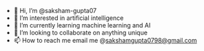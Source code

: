 - 👋 Hi, I’m @saksham-gupta07
- 👀 I’m interested in artificial intelligence
- 🌱 I’m currently learning machine learning and AI
- 💞️ I’m looking to collaborate on anything unique
- 📫 How to reach me email me @sakshamgupta0798@gmail.com

<!---
saksham-gupta07/saksham-gupta07 is a ✨ special ✨ repository because its `README.md` (this file) appears on your GitHub profile.
You can click the Preview link to take a look at your changes.
--->

